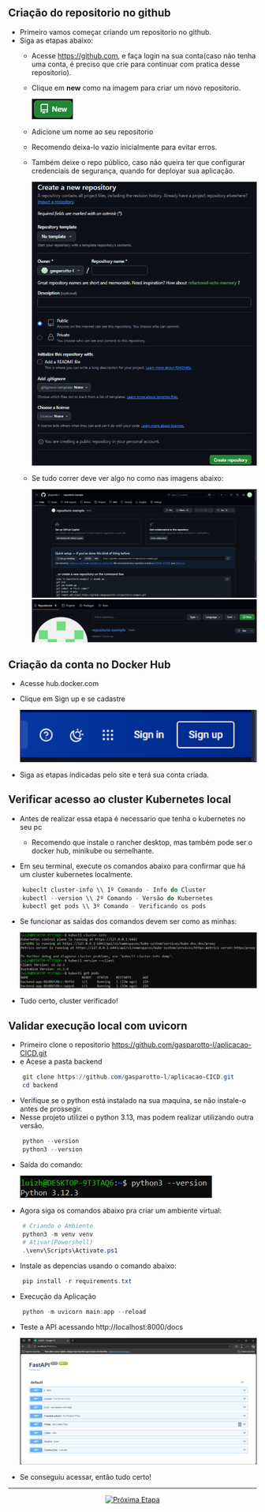 ## Criação do repositorio no github

- Primeiro vamos começar criando um repositorio no github. 
- Siga as etapas abaixo:
    - Acesse https://github.com, e faça login na sua conta(caso não tenha uma conta, é preciso que crie para continuar com pratica desse repositorio).
    - Clique em <b>new</b> como na imagem para criar um novo repositorio.
    
        ![alt text](../../assets/et1/new.png)

    - Adicione um nome ao seu repositorio 
    - Recomendo deixa-lo vazio inicialmente para evitar erros.
    - Também deixe o repo público, caso não queira ter que configurar credenciais de segurança, quando for deployar sua aplicação.

        ![alt text](<../../assets/et1/criação repo.png>)  

    - Se tudo correr deve ver algo no como nas imagens abaixo:

        ![alt text](../../assets/et1/repocriado.png)  
        ![alt text](../../assets/et1/repocriado2.png)

## Criação da conta no Docker Hub

- Acesse hub.docker.com

- Clique em Sign up e se cadastre

    ![alt text](../../assets/et1/dockerhub.png)

- Siga as etapas indicadas pelo site e terá sua conta criada.


## Verificar acesso ao cluster Kubernetes local

- Antes de realizar essa etapa é necessario que tenha o kubernetes no seu pc
    - Recomendo que instale o rancher desktop, mas também pode ser o docker hub, minikube ou semelhante.

- Em seu terminal, execute os comandos abaixo para confirmar que há um cluster kubernetes localmente.
```powershell
    kubeclt cluster-info \\ 1º Comando - Info do Cluster
    kubectl --version \\ 2º Comando - Versão do Kubernetes
    kubectl get pods \\ 3º Comando - Verificando os pods
```
- Se funcionar as saidas dos comandos devem ser como as minhas:

    ![alt text](../../assets/et1/saidacomandos.png)

- Tudo certo, cluster verificado!

## Validar execução local com uvicorn

- Primeiro clone o repositorio https://github.com/gasparotto-l/aplicacao-CICD.git 
- e Acese a pasta backend

```powershell
    git clone https://github.com/gasparotto-l/aplicacao-CICD.git
    cd backend
```

- Verifique se o python está instalado na sua maquina, se não instale-o antes de prossegir.
- Nesse projeto utilizei o python 3.13, mas podem realizar utilizando outra versão.

```powershell
    python --version
    python3 --version
```
- Saída do comando:

   ![alt text](../../assets/et1/python.png)

- Agora siga os comandos abaixo pra criar um ambiente virtual:
```powershell
    # Criando o Ambiente
    python3 -m venv venv
    # Ativar(Powershell)
    .\venv\Scripts\Activate.ps1
```
- Instale as depencias usando o comando abaixo:
```powershell
    pip install -r requirements.txt
```
- Execução da Aplicação 
```powershell
    python -m uvicorn main:app --reload
```

- Teste a API acessando http://localhost:8000/docs

    ![alt text](../../assets/et1/backendocs.png)

- Se conseguiu acessar, então tudo certo!

---

<p align="center">
  <a href="https://github.com/gasparotto-l/CICD-Projeto-Final/tree/main/Etapas/2-Conteinerização-com-DockerHub#readme">
    <img src="https://raw.githubusercontent.com/gasparotto-l/CICD-Projeto-Final/main/Etapas/elementosgraficos/proxima.png" alt="Próxima Etapa" height="50">
  </a>
</p>


